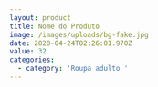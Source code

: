 ```yaml
---
layout: product
title: Nome do Produto
image: /images/uploads/bg-fake.jpg
date: 2020-04-24T02:26:01.970Z
value: 32
categories:
  - category: 'Roupa adulto '
---
```

